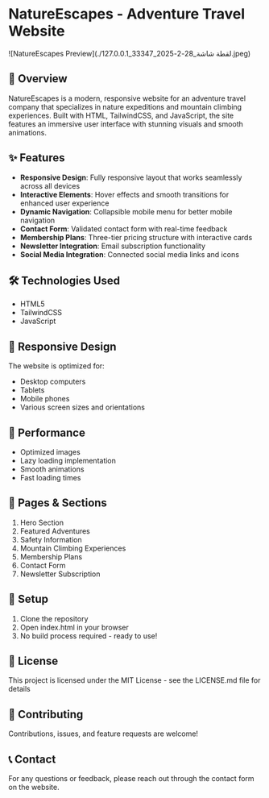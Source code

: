 # NatureEscapes - Adventure Travel Website

![NatureEscapes Preview](./لقطة شاشة_28-2-2025_33347_127.0.0.1.jpeg)

## 🌿 Overview

NatureEscapes is a modern, responsive website for an adventure travel company that specializes in nature expeditions and mountain climbing experiences. Built with HTML, TailwindCSS, and JavaScript, the site features an immersive user interface with stunning visuals and smooth animations.

## ✨ Features

- **Responsive Design**: Fully responsive layout that works seamlessly across all devices
- **Interactive Elements**: Hover effects and smooth transitions for enhanced user experience
- **Dynamic Navigation**: Collapsible mobile menu for better mobile navigation
- **Contact Form**: Validated contact form with real-time feedback
- **Membership Plans**: Three-tier pricing structure with interactive cards
- **Newsletter Integration**: Email subscription functionality
- **Social Media Integration**: Connected social media links and icons

## 🛠️ Technologies Used

- HTML5
- TailwindCSS
- JavaScript

## 📱 Responsive Design

The website is optimized for:
- Desktop computers
- Tablets
- Mobile phones
- Various screen sizes and orientations

## 🚀 Performance

- Optimized images
- Lazy loading implementation
- Smooth animations
- Fast loading times

## 📄 Pages & Sections

1. Hero Section
2. Featured Adventures
3. Safety Information
4. Mountain Climbing Experiences
5. Membership Plans
6. Contact Form
7. Newsletter Subscription

## 🔧 Setup

1. Clone the repository
2. Open index.html in your browser
3. No build process required - ready to use!

## 📝 License

This project is licensed under the MIT License - see the LICENSE.md file for details

## 🤝 Contributing

Contributions, issues, and feature requests are welcome!

## 📞 Contact

For any questions or feedback, please reach out through the contact form on the website.
